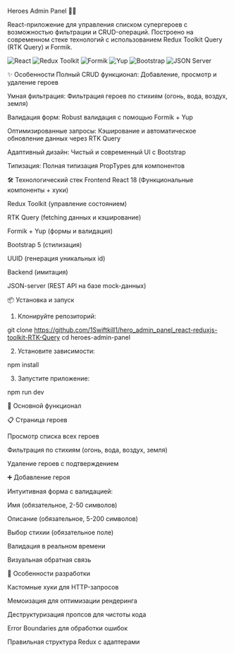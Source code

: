 Heroes Admin Panel 🦸‍♂️

React-приложение для управления списком супергероев с возможностью фильтрации и CRUD-операций. Построено на современном стеке технологий с использованием Redux Toolkit Query (RTK Query) и Formik.

![React](https://img.shields.io/badge/React-18.2.0-blue?logo=react)
![Redux Toolkit](https://img.shields.io/badge/Redux_Toolkit-1.9.7-purple?logo=redux)
![Formik](https://img.shields.io/badge/Formik-2.4.5-blue?logo=formik)
![Yup](https://img.shields.io/badge/Yup-1.4.0-green)
![Bootstrap](https://img.shields.io/badge/Bootstrap-5.3.2-purple?logo=bootstrap)
![JSON Server](https://img.shields.io/badge/JSON_Server-0.17.4-gray?logo=json)

✨ Особенности
Полный CRUD функционал: Добавление, просмотр и удаление героев

Умная фильтрация: Фильтрация героев по стихиям (огонь, вода, воздух, земля)

Валидация форм: Robust валидация с помощью Formik + Yup

Оптимизированные запросы: Кэширование и автоматическое обновление данных через RTK Query

Адаптивный дизайн: Чистый и современный UI с Bootstrap

Типизация: Полная типизация PropTypes для компонентов

🛠 Технологический стек
Frontend
React 18 (Функциональные компоненты + хуки)

Redux Toolkit (управление состоянием)

RTK Query (fetching данных и кэширование)

Formik + Yup (формы и валидация)

Bootstrap 5 (стилизация)

UUID (генерация уникальных id)

Backend (имитация)

JSON-server (REST API на базе mock-данных)

📦 Установка и запуск

1. Клонируйте репозиторий:

git clone https://github.com/1Swiftkill1/hero_admin_panel_react-reduxjs-toolkit-RTK-Query
cd heroes-admin-panel

2. Установите зависимости:

npm install

3. Запустите приложение:

npm run dev

🎯 Основной функционал

📋 Страница героев

Просмотр списка всех героев

Фильтрация по стихиям (огонь, вода, воздух, земля)

Удаление героев с подтверждением

➕ Добавление героя

Интуитивная форма с валидацией:

Имя (обязательное, 2-50 символов)

Описание (обязательное, 5-200 символов)

Выбор стихии (обязательное поле)

Валидация в реальном времени

Визуальная обратная связь

🌟 Особенности разработки

Кастомные хуки для HTTP-запросов

Мемоизация для оптимизации рендеринга

Деструктуризация пропсов для чистоты кода

Error Boundaries для обработки ошибок

Правильная структура Redux с адаптерами
